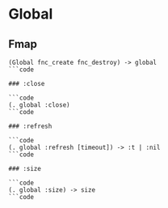 # Global

## Fmap

```code
(Global fnc_create fnc_destroy) -> global
```code

### :close

```code
(. global :close)
```code

### :refresh

```code
(. global :refresh [timeout]) -> :t | :nil
```code

### :size

```code
(. global :size) -> size
```code

